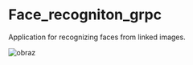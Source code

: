 # Face_recogniton_grpc

Application for recognizing faces from linked images. 

![obraz](https://github.com/KacperNarwojsz/Face_recogniton_grpc/assets/125887984/c9af9bb2-7296-4e38-844e-cf76bdffedf8)
